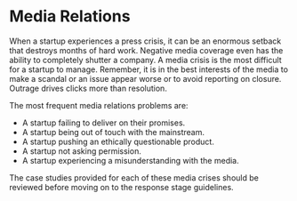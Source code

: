 # Media Relations
When a startup experiences a press crisis, it can be an enormous setback that destroys months of hard work. Negative media coverage even has the ability to completely shutter a company. A media crisis is the most difficult for a startup to manage. Remember, it is in the best interests of the media to make a scandal or an issue appear worse or to avoid reporting on closure. Outrage drives clicks more than resolution.

The most frequent media relations problems are:
* A startup failing to deliver on their promises.
* A startup being out of touch with the mainstream.
* A startup pushing an ethically questionable product.
* A startup not asking permission.
* A startup experiencing a misunderstanding with the media. 

The case studies provided for each of these media crises should be reviewed before moving on to the response stage guidelines. 

